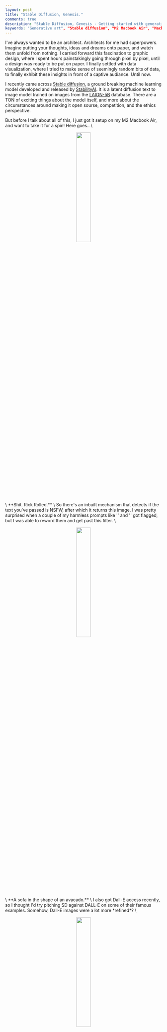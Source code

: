 ```yaml
---
layout: post
title: "Stable Diffusion, Genesis."
comments: true
description: "Stable Diffusion, Genesis - Getting started with generative art"
keywords: "Generative art", "Stable diffusion", "M2 Macbook Air", "Machine Learning", "Law", "Ethics", "Deepfake"
---
```


I've always wanted to be an architect. Architects for me had superpowers. Imagine putting your thoughts, ideas and dreams onto paper, and watch them unfold from nothing. I carried forward this fascination to graphic design, where I spent hours painstakingly going through pixel by pixel, until a design was ready to be put on paper. I finally settled with data visualization, where I tried to make sense of seemingly random bits of data, to finally exhibit these insights in front of a captive audiance. Until now. 

I recently came across [Stable diffusion](https://github.com/CompVis/stable-diffusion), a ground breaking machine learning model developed and released by [StabilityAI](https://stability.ai). It is a latent diffusion text to image model trained on images from the [LAION-5B](https://laion.ai/blog/laion-5b/) database. There are a TON of exciting things about the model itself, and more about the circumstances around making it open sourse, competition, and the ethics perspective. 

But before I talk about all of this, I just got it setup on my M2 Macbook Air, and want to take it for a spin! Here goes.. \

<p align="center">
<img src="https://raw.githubusercontent.com/sakshamio/thinkspace/gh-pages/assets/images/grid-0000.png" width="30%" height="30%" /> </p> \
**Shit. Rick Rolled.** \
So there's an inbuilt mechanism that detects if the text you've passed is NSFW, after which it returns this image. I was pretty surprised when a couple of my harmless prompts like '' and '' got flagged, but I was able to reword them and get past this filter. \
<p align="center">
<img src="https://raw.githubusercontent.com/sakshamio/thinkspace/gh-pages/assets/images/grid-0003.png" width="30%" height="30%" /> </p> \
**A sofa in the shape of an avacado.** \
 I also got Dall-E access recently, so I thought I'd try pitching SD against DALL-E on some of their famous examples. Somehow, Dall-E images were a lot more *refined*? \
<p align="center"> <img src="https://raw.githubusercontent.com/sakshamio/thinkspace/gh-pages/assets/images/grid-0005.png" width="30%" height="30%" /> </p> \
**A fox drinking coffee in a cafe.** \
<p align="center">
<img src="https://raw.githubusercontent.com/sakshamio/thinkspace/gh-pages/assets/images/grid-0006.png" width="30%" height="30%" /> </p> \
**Samurai hamster with a sword fighting in front of a castle.** \
<p align="center">
<img src="https://raw.githubusercontent.com/sakshamio/thinkspace/gh-pages/assets/images/grid-0007.png" width="30%" height="30%" /> </p> \
**Neon lights on a robot face.** \
 <p align="center">
 <img src="https://raw.githubusercontent.com/sakshamio/thinkspace/gh-pages/assets/images/grid-0010.png" width="30%" height="30%" /> </p> \
**Spongebob fighting godzilla.** \
<p align="center">
<img src="https://raw.githubusercontent.com/sakshamio/thinkspace/gh-pages/assets/images/grid-0015.png" width="30%" height="30%" /> </p> \
**Ray Bradbury.** \
<p align="center">
<img src="https://raw.githubusercontent.com/sakshamio/thinkspace/gh-pages/assets/images/grid-0016.png" width="30%" height="30%" /> </p> \
**Farenheit 451.**

# The Good
### What's so great about this anyway?
We live in magical times! While generative art has been here for a long time, never before has been a tool to create mind blowing art been so easily available. And Free.

# The Bad
### Umm.. Shit. Remember Deepfakes?
Did we just give bad actors the power to create unlimited realistic imagery, which coupled with models which create pages of realistic text on demand can create havoc on an unprecedented level.

# The Ugly
### We're in uncharted territory now.
Where does the law stand on this? Nowhere. 
